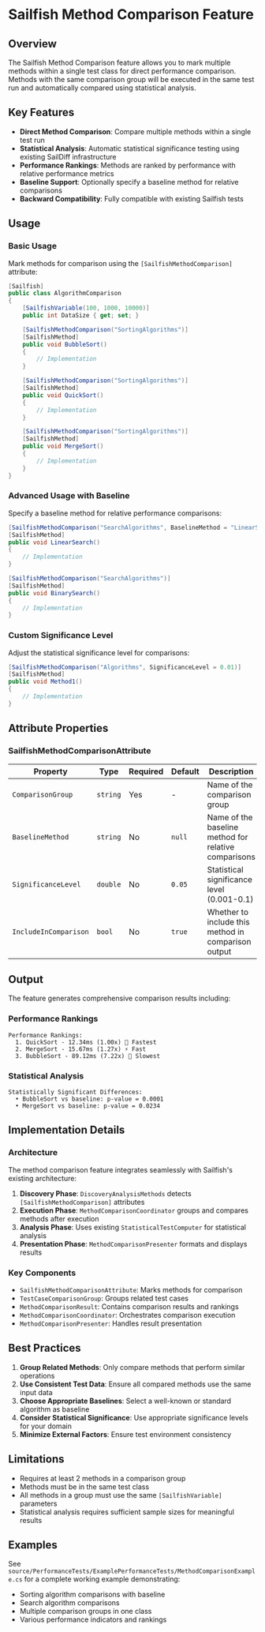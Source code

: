 # Sailfish Method Comparison Feature

## Overview

The Sailfish Method Comparison feature allows you to mark multiple methods within a single test class for direct performance comparison. Methods with the same comparison group will be executed in the same test run and automatically compared using statistical analysis.

## Key Features

- **Direct Method Comparison**: Compare multiple methods within a single test run
- **Statistical Analysis**: Automatic statistical significance testing using existing SailDiff infrastructure
- **Performance Rankings**: Methods are ranked by performance with relative performance metrics
- **Baseline Support**: Optionally specify a baseline method for relative comparisons
- **Backward Compatibility**: Fully compatible with existing Sailfish tests

## Usage

### Basic Usage

Mark methods for comparison using the `[SailfishMethodComparison]` attribute:

```csharp
[Sailfish]
public class AlgorithmComparison
{
    [SailfishVariable(100, 1000, 10000)]
    public int DataSize { get; set; }

    [SailfishMethodComparison("SortingAlgorithms")]
    [SailfishMethod]
    public void BubbleSort()
    {
        // Implementation
    }

    [SailfishMethodComparison("SortingAlgorithms")]
    [SailfishMethod]
    public void QuickSort()
    {
        // Implementation
    }

    [SailfishMethodComparison("SortingAlgorithms")]
    [SailfishMethod]
    public void MergeSort()
    {
        // Implementation
    }
}
```

### Advanced Usage with Baseline

Specify a baseline method for relative performance comparisons:

```csharp
[SailfishMethodComparison("SearchAlgorithms", BaselineMethod = "LinearSearch")]
[SailfishMethod]
public void LinearSearch()
{
    // Implementation
}

[SailfishMethodComparison("SearchAlgorithms")]
[SailfishMethod]
public void BinarySearch()
{
    // Implementation
}
```

### Custom Significance Level

Adjust the statistical significance level for comparisons:

```csharp
[SailfishMethodComparison("Algorithms", SignificanceLevel = 0.01)]
[SailfishMethod]
public void Method1()
{
    // Implementation
}
```

## Attribute Properties

### SailfishMethodComparisonAttribute

| Property | Type | Required | Default | Description |
|----------|------|----------|---------|-------------|
| `ComparisonGroup` | `string` | Yes | - | Name of the comparison group |
| `BaselineMethod` | `string` | No | `null` | Name of the baseline method for relative comparisons |
| `SignificanceLevel` | `double` | No | `0.05` | Statistical significance level (0.001-0.1) |
| `IncludeInComparison` | `bool` | No | `true` | Whether to include this method in comparison output |

## Output

The feature generates comprehensive comparison results including:

### Performance Rankings
```
Performance Rankings:
  1. QuickSort - 12.34ms (1.00x) 🚀 Fastest
  2. MergeSort - 15.67ms (1.27x) ⚡ Fast
  3. BubbleSort - 89.12ms (7.22x) 🐢 Slowest
```

### Statistical Analysis
```
Statistically Significant Differences:
  • BubbleSort vs baseline: p-value = 0.0001
  • MergeSort vs baseline: p-value = 0.0234
```

## Implementation Details

### Architecture

The method comparison feature integrates seamlessly with Sailfish's existing architecture:

1. **Discovery Phase**: `DiscoveryAnalysisMethods` detects `[SailfishMethodComparison]` attributes
2. **Execution Phase**: `MethodComparisonCoordinator` groups and compares methods after execution
3. **Analysis Phase**: Uses existing `StatisticalTestComputer` for statistical analysis
4. **Presentation Phase**: `MethodComparisonPresenter` formats and displays results

### Key Components

- `SailfishMethodComparisonAttribute`: Marks methods for comparison
- `TestCaseComparisonGroup`: Groups related test cases
- `MethodComparisonResult`: Contains comparison results and rankings
- `MethodComparisonCoordinator`: Orchestrates comparison execution
- `MethodComparisonPresenter`: Handles result presentation

## Best Practices

1. **Group Related Methods**: Only compare methods that perform similar operations
2. **Use Consistent Test Data**: Ensure all compared methods use the same input data
3. **Choose Appropriate Baselines**: Select a well-known or standard algorithm as baseline
4. **Consider Statistical Significance**: Use appropriate significance levels for your domain
5. **Minimize External Factors**: Ensure test environment consistency

## Limitations

- Requires at least 2 methods in a comparison group
- Methods must be in the same test class
- All methods in a group must use the same `[SailfishVariable]` parameters
- Statistical analysis requires sufficient sample sizes for meaningful results

## Examples

See `source/PerformanceTests/ExamplePerformanceTests/MethodComparisonExample.cs` for a complete working example demonstrating:

- Sorting algorithm comparisons with baseline
- Search algorithm comparisons
- Multiple comparison groups in one class
- Various performance indicators and rankings
